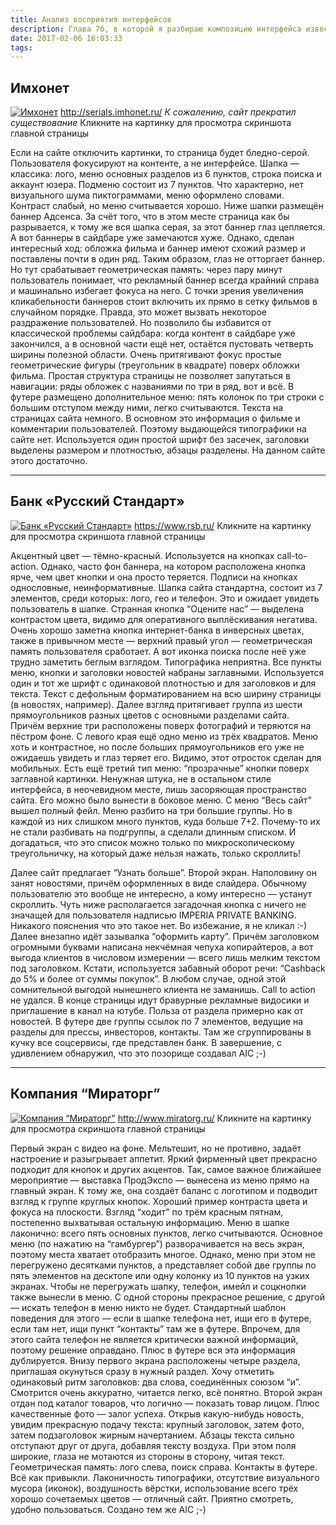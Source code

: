 ```yaml
---
title: Анализ восприятия интерфейсов
description: Глава 7б, в которой я разбираю композицию интерфейса известных сайтов
date: 2017-02-06 16:03:33
tags:
---
```


## Имхонет

[![Имхонет](serials.imhonet.ru-preview.jpg)](serials.imhonet.ru.jpg)
http://serials.imhonet.ru/ _К сожалению, сайт прекратил существование_ 
Кликните на картинку для просмотра скриншота главной страницы

Если на сайте отключить картинки, то страница будет бледно-серой. Пользователя фокусируют на контенте, а не интерфейсе.
Шапка — классика: лого, меню основных разделов из 6 пунктов, строка поиска и аккаунт юзера. Подменю состоит из 7 пунктов. Что характерно, нет визуального шума пиктограммами, меню оформлено словами. Контраст слабый, но меню считывается хорошо.
Ниже шапки размещён баннер Адсенса. За счёт того, что в этом месте страница как бы разрывается, к тому же вся шапка серая, за этот баннер глаз цепляется. А вот баннеры в сайдбаре уже замечаются хуже. Однако, сделан интересный ход: обложка фильма и баннер имеют схожий размер и поставлены почти в один ряд. Таким образом, глаз не отторгает баннер. Но тут срабатывает геометрическая память: через пару минут пользователь понимает, что рекламный баннер всегда крайний справа и машинально избегает фокуса на него. С точки зрения увеличения кликабельности баннеров стоит включить их прямо в сетку фильмов в случайном порядке. Правда, это может вызвать некоторое раздражение пользователей. Но позволило бы избавится от классической проблемы сайдбара: когда контент в сайдбаре уже закончился, а в основной части ещё нет, остаётся пустовать четверть ширины полезной области.
Очень притягивают фокус простые геометрические фигуры (треугольник в квадрате) поверх обложки фильма. Простая структура страницы не позволяет запутаться в навигации: ряды обложек с названиями по три в ряд, вот и всё.
В футере размещено дополнительное меню: пять колонок по три строки с большим отступом между ними, легко считываются.
Текста на страницах сайта немного. В основном это информация о фильме и комментарии пользователей. Поэтому выдающейся типографики на сайте нет. Используется один простой шрифт без засечек, заголовки выделены размером и плотностью, абзацы разделены. На данном сайте этого достаточно.

---

## Банк «Русский Стандарт»
[![Банк «Русский Стандарт»](www.rsb.ru-preview.jpg)](www.rsb.ru.jpg)
https://www.rsb.ru/ Кликните на картинку для просмотра скриншота главной страницы

Акцентный цвет — тёмно-красный. Используется на кнопках call-to-action. Однако, часто фон баннера, на котором расположена кнопка ярче, чем цвет кнопки и она просто теряется. Подписи на кнопках однословные, неинформативные.
Шапка сайта стандартна, состоит из 7 элементов, среди которых: лого, гео и телефон. Это и ожидает увидеть пользователь в шапке. Странная кнопка “Оцените нас” — выделена контрастом цвета, видимо для оперативного выплёскивания негатива. Очень хорошо заметна кнопка интернет-банка в инверсных цветах, также в привычном месте — верхний правый угол — геометрическая память пользователя сработает. А вот иконка поиска после неё уже трудно заметить беглым взглядом.
Типографика неприятна. Все пункты меню, кнопки и заголовки новостей набраны заглавными. Используется один и тот же шрифт с одинаковой плотностью и для заголовков и для текста. Текст с дефольным форматированием на всю ширину страницы (в новостях, например).
Далее взгляд притягивает группа из шести прямоугольников разных цветов с основными разделами сайта. Причём верхние три расположены поверх фотографий и теряются на пёстром фоне.
С левого края ещё одно меню из трёх квадратов. Меню хоть и контрастное, но после больших прямоугольников его уже не ожидаешь увидеть и глаз теряет его. Видимо, этот отросток сделан для мобильных. Есть ещё третий тип меню: “прозрачные” кнопки поверх заглавной картинки. Ненужная штука, не в остальном стиле интерфейса, в неочевидном месте, лишь засоряющая пространство сайта. Его можно было вынести в боковое меню.
С меню “Весь сайт” вышел полный фейл. Меню разбито на три большие группы. Но в каждой из них слишком много пунктов, куда больше 7+2. Почему-то их не стали разбивать на подгруппы, а сделали длинным списком. И догадаться, что это список можно только по микроскопическому треугольничку, на который даже нельзя нажать, только скроллить!

Далее сайт предлагает “Узнать больше”. Второй экран. Наполовину он занят новостями, причём оформленных в виде слайдера. Обычному пользователю это вообще не интересно, а кому интересно — устанут скроллить.
Чуть ниже располагается загадочная кнопка с ничего не значащей для пользователя надписью  IMPERIA PRIVATE BANKING. Никакого пояснения что это такое нет. Во избежание, я не кликал :-)
Далее внезапно идёт зазывалка “оформить карту”. Причём заголовком огромными буквами написана некчёмная чепуха копирайтеров, а вот выгода клиентов в числовом измерении — всего лишь мелким текстом под заголовком. Кстати, используется забавный оборот речи: “Cashback до 5% и более от суммы покупок”. В любом случае, одной этой сомнительной выгодой нынешнего клиента не заманишь. Call to action не удался.
В конце страницы идут бравурные рекламные видосики и приглашение в канал на ютубе. Польза от раздела примерно как от новостей.
В футере две группы ссылок по 7 элементов, ведущие на разделы для прессы, инвесторов, контакты. Там же сгруппированы в кучку все соцсервисы, где представлен банк.
В завершение, с удивлением обнаружил, что это позорище создавал AIC ;-)

---

## Компания “Мираторг”
[![Компания “Мираторг”](www.miratorg.ru-preview.jpg)](www.miratorg.ru.jpg)
http://www.miratorg.ru/ Кликните на картинку для просмотра скриншота главной страницы

Первый экран с видео на фоне. Мельтешит, но не противно, задаёт настроение и разыгрывает аппетит. 
Яркий фирменный цвет прекрасно подходит для кнопок и других акцентов. Так, самое важное ближайшее мероприятие — выставка ПродЭкспо — вынесена из меню прямо на главный экран. К тому же, она создаёт баланс с логотипом и подводит взгляд к группе круглых кнопок. Хороший пример контраста цвета и фокуса на плоскости. Взгляд “ходит” по трём красным пятнам, постепенно выхватывая остальную информацию.
Меню в шапке лаконично: всего пять основных пунктов, легко считываются.
Основное меню (по нажатию на “гамбургер”) разворачивается на весь экран, поэтому места хватает отобразить многое. Однако, меню при этом не перегружено десятками пунктов, а представляет собой две группы по пять элементов на десктопе или одну колонку из 10 пунктов на узких экранах. Чтобы не перегружать шапку, телефон, имейл и соцкнопки также вынесли в меню. С одной стороны прекрасное решение, с другой — искать телефон в меню никто не будет. Стандартный шаблон поведения для этого — если в шапке телефона нет, ищи его в футере, если там нет, ищи пункт “контакты” там же в футере. Впрочем, для этого сайта телефон не является критически важной информаций, поэтому решение оправдано. Плюс в футере вся эта информация дублируется.
Внизу первого экрана расположены четыре раздела, приглашая окунуться сразу в нужный раздел. Хочу отметить одинаковый ритм заголовков: два слова, соединённых союзом “и”. Смотрится очень аккуратно, читается легко, всё понятно.
Второй экран отдан под каталог товаров, что логично — показать товар лицом. Плюс качественные фото — залог успеха.
Открыв какую-нибудь новость, увидим прекрасную подачу текста: крупный заголовок, затем фото, затем подзаголовок жирным начертанием. Абзацы текста сильно отступают друг от друга, добавляя тексту воздуха. При этом поля широкие, глаза не мотаются из стороны в сторону, читая текст.
Геометрическая память: лого слева, поиск справа. Контакты в футере. Всё как привыкли.
Лаконичность типографики, отсутствие визуального мусора (иконок), воздушность вёрстки, использование всего трёх хорошо сочетаемых цветов — отличный сайт. Приятно смотреть, удобно пользоваться. Создано тем же AIC ;-)

